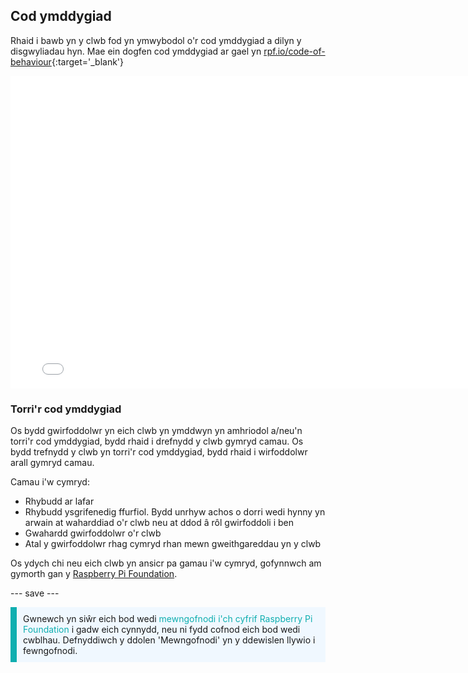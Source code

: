 ## Cod ymddygiad

Rhaid i bawb yn y clwb fod yn ymwybodol o'r cod ymddygiad a dilyn y disgwyliadau hyn. Mae ein dogfen cod ymddygiad ar gael yn [rpf.io/code-of-behaviour](http://rpf.io/code-of-behaviour){:target='_blank'}

<embed src="images/Raspberry_Pi_Foundation-safeguarding-code-of-behaviour.pdf" width="790" height="500" 
 type="application/pdf">
<br>
### Torri'r cod ymddygiad

Os bydd gwirfoddolwr yn eich clwb yn ymddwyn yn amhriodol a/neu'n torri'r cod ymddygiad, bydd rhaid i drefnydd y clwb gymryd camau. Os bydd trefnydd y clwb yn torri'r cod ymddygiad, bydd rhaid i wirfoddolwr arall gymryd camau.

Camau i'w cymryd:

* Rhybudd ar lafar
* Rhybudd ysgrifenedig ffurfiol. Bydd unrhyw achos o dorri wedi hynny yn arwain at waharddiad o'r clwb neu at ddod â rôl gwirfoddoli i ben
* Gwahardd gwirfoddolwr o'r clwb
* Atal y gwirfoddolwr rhag cymryd rhan mewn gweithgareddau yn y clwb

Os ydych chi neu eich clwb yn ansicr pa gamau i'w cymryd, gofynnwch am gymorth gan y <a href="mailto:safeguarding@raspberrypi.org">Raspberry Pi Foundation</a>.

--- save ---

<p style="border-left: solid; border-width:10px; border-color: #0faeb0; background-color: aliceblue; padding: 10px;">
Gwnewch yn siŵr eich bod wedi <span style="color: #0faeb0">mewngofnodi i'ch cyfrif Raspberry Pi Foundation</span> i gadw eich cynnydd, neu ni fydd cofnod eich bod wedi cwblhau. Defnyddiwch y ddolen 'Mewngofnodi' yn y ddewislen llywio i fewngofnodi.
</p>
